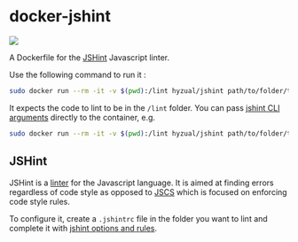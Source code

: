 # docker-jshint

[![](https://badge.imagelayers.io/hyzual/jshint:latest.svg)](https://imagelayers.io/?images=hyzual/jshint:latest 'Get your own badge on imagelayers.io')

A Dockerfile for the [JSHint][jshint] Javascript linter.

Use the following command to run it :

```bash
sudo docker run --rm -it -v $(pwd):/lint hyzual/jshint path/to/folder/to/lint
```

It expects the code to lint to be in the `/lint` folder. You can pass [jshint CLI arguments][jshint-cli-options] directly to the container, e.g.

```bash
sudo docker run --rm -it -v $(pwd):/lint hyzual/jshint path/to/folder/to/lint --verbose
```

## JSHint

JSHint is a [linter][linter-def] for the Javascript language. It is aimed at finding errors regardless of code style as opposed to [JSCS][docker-jscs] which is focused on enforcing code style rules.

To configure it, create a `.jshintrc` file in the folder you want to lint and complete it with [jshint options and rules][jshint-rules].

[docker-jscs]: https://registry.hub.docker.com/u/hyzual/jscs/
[jshint]: http://jshint.com/docs/
[jshint-cli-options]: http://jshint.com/docs/cli/
[jshint-rules]: http://jshint.com/docs/options/
[linter-def]: https://en.wikipedia.org/wiki/Lint_(software)
